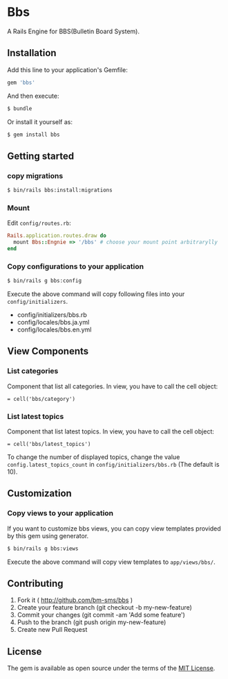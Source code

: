 # Bbs
A Rails Engine for BBS(Bulletin Board System).

## Installation
Add this line to your application's Gemfile:

```ruby
gem 'bbs'
```

And then execute:
```bash
$ bundle
```

Or install it yourself as:
```bash
$ gem install bbs
```

## Getting started
### copy migrations

```bash
$ bin/rails bbs:install:migrations
```

### Mount

Edit `config/routes.rb`:

```ruby
Rails.application.routes.draw do
  mount Bbs::Engnie => '/bbs' # choose your mount point arbitrarylly
end
```

### Copy configurations to your application

```bash
$ bin/rails g bbs:config
```

Execute the above command will copy following files into your
`config/initializers`.

* config/initializers/bbs.rb
* config/locales/bbs.ja.yml
* config/locales/bbs.en.yml

## View Components
### List categories

Component that list all categories.
In view, you have to call the cell object:

```haml
= cell('bbs/category')
```

### List latest topics

Component that list latest topics.
In view, you have to call the cell object:
```haml
= cell('bbs/latest_topics')
```
To change the number of displayed topics, change the value `config.latest_topics_count` in `config/initializers/bbs.rb` (The default is 10).

## Customization
### Copy views to your application

If you want to customize bbs views, you can copy view templates provided by this
gem using generator.

```bash
$ bin/rails g bbs:views
```

Execute the above command will copy view templates to `app/views/bbs/`.


## Contributing
1. Fork it ( http://github.com/bm-sms/bbs )
2. Create your feature branch (git checkout -b my-new-feature)
3. Commit your changes (git commit -am 'Add some feature')
4. Push to the branch (git push origin my-new-feature)
5. Create new Pull Request

## License
The gem is available as open source under the terms of the [MIT License](http://opensource.org/licenses/MIT).
